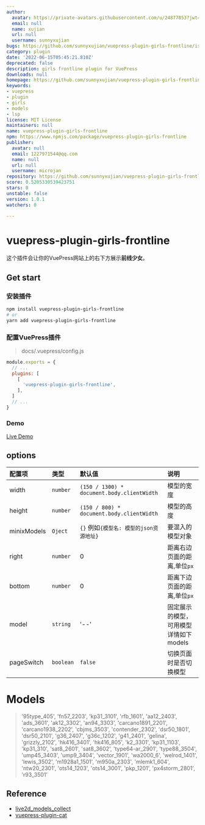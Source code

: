 ```yaml
---
author:
  avatar: https://private-avatars.githubusercontent.com/u/24877853?jwt=eyJhbGciOiJIUzI1NiIsInR5cCI6IkpXVCJ9.eyJpc3MiOiJnaXRodWIuY29tIiwiYXVkIjoicmF3LmdpdGh1YnVzZXJjb250ZW50LmNvbSIsImtleSI6ImtleTEiLCJleHAiOjE3MzQ2NzE5NDAsIm5iZiI6MTczNDY3MDc0MCwicGF0aCI6Ii91LzI0ODc3ODUzIn0.2fU_0A8i969aJeR1zRW75nbUNcMLvB9jlTRjUhyCovI&v=4
  email: null
  name: xujian
  url: null
  username: sunnyxujian
bugs: https://github.com/sunnyxujian/vuepress-plugin-girls-frontline/issues
category: plugin
date: '2022-06-15T05:45:21.810Z'
deprecated: false
description: girls frontline plugin for VuePress
downloads: null
homepage: https://github.com/sunnyxujian/vuepress-plugin-girls-frontline
keywords:
- vuepress
- plugin
- girls
- models
- lsp
license: MIT License
maintainers: null
name: vuepress-plugin-girls-frontline
npm: https://www.npmjs.com/package/vuepress-plugin-girls-frontline
publisher:
  avatar: null
  email: 1227971544@qq.com
  name: null
  url: null
  username: microjan
repository: https://github.com/sunnyxujian/vuepress-plugin-girls-frontline
score: 0.5205330539423751
stars: 0
unstable: false
version: 1.0.1
watchers: 0

---
```


# vuepress-plugin-girls-frontline

这个插件会让你的VuePress网站上的右下方展示**前线少女**。

## Get start
### 安装插件
```sh
npm install vuepress-plugin-girls-frontline
# or
yarn add vuepress-plugin-girls-frontline
```
### 配置VuePress插件
> docs/.vuepress/config.js
```js
module.exports = {
  // ...
  plugins: [
    [
      'vuepress-plugin-girls-frontline',
    ],
  ]
  // ...
}
```
### Demo
[ Live Demo ](http://xujian.site/vuepress-plugin-girls-frontline/)


## options
| 配置项      | 类型      | 默认值                                     | 说明                                   |
| :---------- | :-------- | :----------------------------------------- | :------------------------------------- |
| width       | `number`  | `(150 / 1300) * document.body.clientWidth` | 模型的宽度                             |
| height      | `number`  | `(150 / 800) * document.body.clientWidth`  | 模型的高度                             |
| minixModels | `Oject`   | `{}` 例如`{模型名: 模型的json资源地址}`    | 要混入的模型对象                       |
| right       | `number`  | 0                                          | 距离右边页面的距离,单位`px`            |
| bottom      | `number`  | 0                                          | 距离下边页面的距离,单位`px`            |
| model       | `string`  | '--'                                       | 固定展示的模型，可用模型详情如下models |
| pageSwitch  | `boolean` | `false`                                    | 切换页面时是否切换模型                 |

# Models

> '95type_405', 'fn57_2203', 'kp31_3101', 'rfb_1601', 'aa12_2403', 'ads_3601', 'ak12_3302', 'an94_3303', 'carcano1891_2201', 'carcano1938_2202', 'cbjms_3503', 'contender_2302', 'dsr50_1801', 'dsr50_2101', 'g36_2407', 'g36c_1202', 'g41_2401', 'gelina', 'grizzly_2102', 'hk416_3401', 'hk416_805', 'k2_3301', 'kp31_1103', 'kp31_310', 'sat8_2601', 'sat8_3602', 'type64-ar_2901', 'type88_3504', 'ump45_3403', 'ump9_3404', 'vector_1901', 'wa2000_6', 'welrod_1401', 'lewis_3502', 'm1928a1_1501', 'm950a_2303', 'mlemk1_604', 'ntw20_2301', 'ots14_1203', 'ots14_3001', 'pkp_1201', 'px4storm_2801', 'r93_3501'

## Reference

- [ live2d_models_collect ](https://gitee.com/rao_she/live2d_models_collect)  
- [ vuepress-plugin-cat ](https://github.com/QiShaoXuan/vuepress-plugin-cat)


